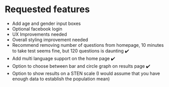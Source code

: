 # Requested features

- Add age and gender input boxes
- Optional facebook login
- UX Improvements needed
- Overall styling improvement needed
- Recommend removing number of questions from homepage, 10 minutes to take test seems fine, but 120 questions is daunting :heavy_check_mark:
- Add multi language support on the home page :heavy_check_mark:
- Option to choose between bar and circle graph on results page :heavy_check_mark:
- Option to show results on a STEN scale (I would assume that you have enough data to establish the population mean)
